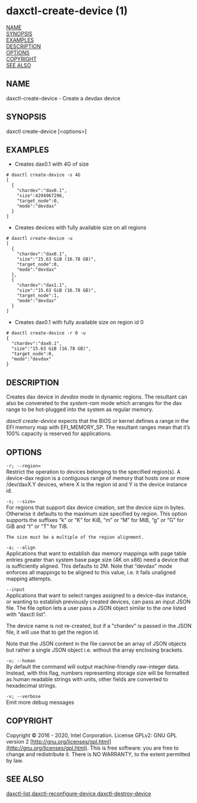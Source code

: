 # daxctl-create-device \(1\)

[NAME](daxctl-create-device.md#name)  
[SYNOPSIS](daxctl-create-device.md#synopsis)  
[EXAMPLES  
](daxctl-create-device.md#examples)[DESCRIPTION](daxctl-create-device.md#description)[  
](daxctl-create-device.md#examples)[OPTIONS](daxctl-create-device.md#options)  
[COPYRIGHT](daxctl-create-device.md#copyright)  
[SEE ALSO](daxctl-create-device.md#see-also)

## NAME <a id="name"></a>

daxctl-create-device - Create a devdax device

## SYNOPSIS <a id="synopsis"></a>

daxctl create-device \[&lt;options&gt;\]

## EXAMPLES <a id="examples"></a>

* Creates dax0.1 with 4G of size

```text
# daxctl create-device -s 4G
[
  {
    "chardev":"dax0.1",
    "size":4294967296,
    "target_node":0,
    "mode":"devdax"
  }
]
```

* Creates devices with fully available size on all regions

```text
# daxctl create-device -u
[
  {
    "chardev":"dax0.1",
    "size":"15.63 GiB (16.78 GB)",
    "target_node":0,
    "mode":"devdax"
  },
  {
    "chardev":"dax1.1",
    "size":"15.63 GiB (16.78 GB)",
    "target_node":1,
    "mode":"devdax"
  }
]
```

* Creates dax0.1 with fully available size on region id 0

```text
# daxctl create-device -r 0 -u
{
  "chardev":"dax0.1",
  "size":"15.63 GiB (16.78 GB)",
  "target_node":0,
  "mode":"devdax"
}
```

## DESCRIPTION <a id="description"></a>

Creates dax device in _devdax_ mode in dynamic regions. The resultant can also be convereted to the _system-ram_ mode which arranges for the dax range to be hot-plugged into the system as regular memory.

_daxctl create-device_ expects that the BIOS or kernel defines a range in the EFI memory map with EFI\_MEMORY\_SP. The resultant ranges mean that it’s 100% capacity is reserved for applications.

## OPTIONS <a id="options"></a>

`-r; --region=`  
 Restrict the operation to devices belonging to the specified region\(s\). A device-dax region is a contiguous range of memory that hosts one or more /dev/daxX.Y devices, where X is the region id and Y is the device instance id.

`-s; --size=`  
 For regions that support dax device creation, set the device size in bytes. Otherwise it defaults to the maximum size specified by region. This option supports the suffixes “k” or “K” for KiB, “m” or “M” for MiB, “g” or “G” for GiB and “t” or “T” for TiB.

    The size must be a multiple of the region alignment.

`-a; --align`  
 Applications that want to establish dax memory mappings with page table entries greater than system base page size \(4K on x86\) need a device that is sufficiently aligned. This defaults to 2M. Note that “devdax” mode enforces all mappings to be aligned to this value, i.e. it fails unaligned mapping attempts.

`--input`  
 Applications that want to select ranges assigned to a device-dax instance, or wanting to establish previously created devices, can pass an input JSON file. The file option lets a user pass a JSON object similar to the one listed with “daxctl list”.

The device name is not re-created, but if a "chardev" is passed in the JSON file, it will use that to get the region id.

Note that the JSON content in the file cannot be an array of JSON objects but rather a single JSON object i.e. without the array enclosing brackets.

`-u; --human`  
 By default the command will output machine-friendly raw-integer data. Instead, with this flag, numbers representing storage size will be formatted as human readable strings with units, other fields are converted to hexadecimal strings.

`-v; --verbose`  
 Emit more debug messages

## COPYRIGHT <a id="copyright"></a>

Copyright © 2016 - 2020, Intel Corporation. License GPLv2: GNU GPL version 2 [http://gnu.org/licenses/gpl.html](http://gnu.org/licenses/gpl.html). This is free software: you are free to change and redistribute it. There is NO WARRANTY, to the extent permitted by law.

## SEE ALSO <a id="see-also"></a>

[daxctl-list](untitled-2.md),[daxctl-reconfigure-device](daxctl-reconfigure-device.md),[daxctl-destroy-device](daxctl-destroy-device.md)

